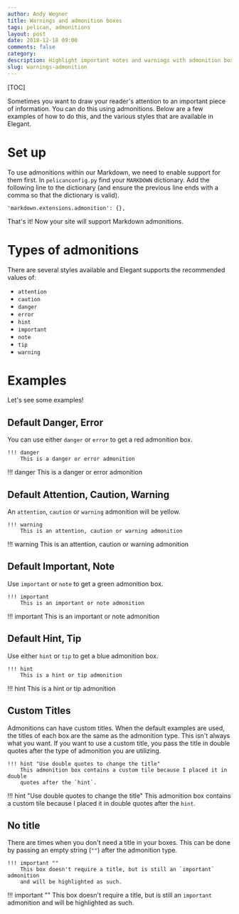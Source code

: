 ```yaml
---
author: Andy Wegner
title: Warnings and admonition boxes
tags: pelican, admonitions
layout: post
date: 2018-12-18 09:00
comments: false
category:
description: Highlight important notes and warnings with admonition boxes.
slug: warnings-admonition
---
```


[TOC]

Sometimes you want to draw your reader's attention to an important piece of
information. You can do this using admonitions. Below are a few examples of how
to do this, and the various styles that are available in Elegant.

# Set up

To use admonitions within our Markdown, we need to enable support for them first.
In `pelicanconfig.py` find your `MARKDOWN` dictionary. Add the following line to
the dictionary (and ensure the previous line ends with a comma so that the dictionary
is valid).

    'markdown.extensions.admonition': {},

That's it! Now your site will support Markdown admonitions.

# Types of admonitions

There are several styles available and Elegant supports the recommended values of:

 - `attention`
 - `caution`
 - `danger`
 - `error`
 - `hint`
 - `important`
 - `note`
 - `tip`
 - `warning`

# Examples

Let's see some examples!

## Default Danger, Error

You can use either `danger` or `error` to get a red admonition box.


    !!! danger
        This is a danger or error admonition

!!! danger
    This is a danger or error admonition

## Default Attention, Caution, Warning

An `attention`, `caution` or `warning` admonition will be yellow.

    !!! warning
        This is an attention, caution or warning admonition

!!! warning
    This is an attention, caution or warning admonition

## Default Important, Note

Use `important` or `note` to get a green admonition box.

    !!! important
        This is an important or note admonition

!!! important
    This is an important or note admonition

## Default Hint, Tip

Use either `hint` or `tip` to get a blue admonition box.

    !!! hint
        This is a hint or tip admonition

!!! hint
    This is a hint or tip admonition

## Custom Titles

Admonitions can have custom titles. When the default examples are used, the titles
of each box are the same as the admonition type. This isn't always what you want.
If you want to use a custom title, you pass the title in double quotes after the
type of admonition you are utilizing.

    !!! hint "Use double quotes to change the title"
        This admonition box contains a custom tile because I placed it in double
        quotes after the `hint`.

!!! hint "Use double quotes to change the title"
    This admonition box contains a custom tile because I placed it in double
    quotes after the `hint`.

## No title

There are times when you don't need a title in your boxes. This can be done by
passing an empty string (`""`) after the admonition type.

    !!! important ""
        This box doesn't require a title, but is still an `important` admonition
        and will be highlighted as such.

!!! important ""
    This box doesn't require a title, but is still an `important` admonition
    and will be highlighted as such.
